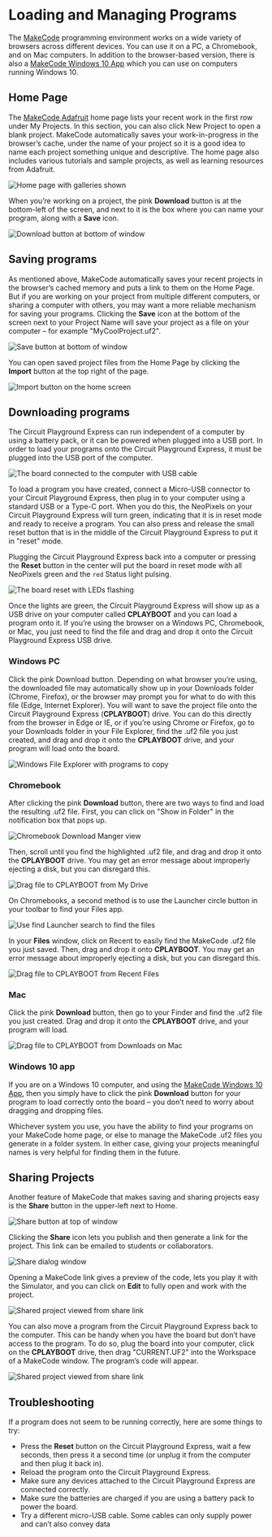 # Loading and Managing Programs

The [MakeCode](https://makecode.com) programming environment works on a wide variety of browsers across different devices. You can use it on a PC, a Chromebook, and on Mac computers. In addition to the browser-based version, there is also a [MakeCode Windows 10 App](http://aka.ms/adafruitapp) which you can use on computers running Windows 10.

## Home Page

The [MakeCode Adafruit](@homeurl@) home page lists your recent work in the first row under My Projects. In this section, you can also click New Project to open a blank project. MakeCode automatically saves your work-in-progress in the browser’s cache, under the name of your project so it is a good idea to name each project something unique and descriptive. The home page also includes various tutorials and sample projects, as well as learning resources from Adafruit.

![Home page with galleries shown](/static/courses/maker/general/load-manage-programs/home-page.png)

When you’re working on a project, the pink **Download** button is at the bottom-left of the screen, and next to it is the box where you can name your program, along with a **Save** icon.

![Download button at bottom of window](/static/courses/maker/general/load-manage-programs/download-button.png)

## Saving programs

As mentioned above, MakeCode automatically saves your recent projects in the browser’s cached memory and puts a link to them on the Home Page. But if you are working on your project from 
multiple different computers, or sharing a computer with others, you may want a more reliable mechanism for saving your programs. Clicking the **Save** icon at the bottom of the screen next to your Project Name will save your project as a file on your computer – for example "MyCoolProject.uf2".

![Save button at bottom of window](/static/courses/maker/general/load-manage-programs/save-button.png)

You can open saved project files from the Home Page by clicking the **Import** button at the top right of the page.

![Import button on the home screen](/static/courses/maker/general/load-manage-programs/import-files.png)

## Downloading programs

The Circuit Playground Express can run independent of a computer by using a battery pack, or it can be powered when plugged into a USB port. In order to load your programs onto the Circuit Playground Express, it must be plugged into the USB port of the computer.

![The board connected to the computer with USB cable](/static/courses/maker/general/load-manage-programs/usb-cable.jpg)

To load a program you have created, connect a Micro-USB connector to your Circuit Playground Express, then plug in to your computer using a standard USB or a Type-C port. When you do this, the NeoPixels on your Circuit Playground Express will turn green, indicating that it is in reset mode and ready to receive a program. You can also press and release the small reset button that is in the middle of the Circuit Playground Express to put it in "reset" mode. 

Plugging the Circuit Playground Express back into a computer or pressing the **Reset** button in the center will put the board in reset mode with all NeoPixels green and the ``red`` Status light pulsing.

![The board reset with LEDs flashing](/static/courses/maker/general/load-manage-programs/cpx.jpg)

Once the lights are green, the Circuit Playground Express will show up as a USB drive on your computer called **CPLAYBOOT** and you can load a program onto it. If you’re using the browser on a Windows PC, Chromebook, or Mac, you just need to find the file and drag and drop it onto the Circuit Playground Express USB drive.

### Windows PC

Click the pink Download button. Depending on what browser you’re using, the downloaded file may automatically show up in your Downloads folder (Chrome, Firefox), or the browser may prompt you for what to do with this file (Edge, Internet Explorer). You will want to save the project file onto the Circuit Playground Express (**CPLAYBOOT**) drive. You can do this directly from the browser in Edge or IE, or if you’re using Chrome or Firefox, go to your Downloads folder in your File Explorer, find the .uf2 file you just created, and drag and drop it onto the **CPLAYBOOT** drive, and your program will load onto the board.

![Windows File Explorer with programs to copy](/static/courses/maker/general/load-manage-programs/windows-file-explorer.png)

### Chromebook

After clicking the pink **Download** button, there are two ways to find and load the resulting .uf2 file. First, you can click on "Show in Folder" in the notification box that pops up.

![Chromebook Download Manger view](/static/courses/maker/general/load-manage-programs/chromebook1.png)

Then, scroll until you find the highlighted .uf2 file, and drag and drop it onto the **CPLAYBOOT** drive. You may get an error message about improperly ejecting a disk, but you can disregard this.

![Drag file to CPLAYBOOT from My Drive](/static/courses/maker/general/load-manage-programs/chromebook2.png)

On Chromebooks, a second method is to use the Launcher circle button in your toolbar to find your Files app.

![Use find Launcher search to find the files](/static/courses/maker/general/load-manage-programs/chromebook3.png)

In your **Files** window, click on Recent to easily find the MakeCode .uf2 file you just saved. Then, drag and drop it onto **CPLAYBOOT**. You may get an error message about improperly ejecting a disk, but you can disregard this.

![Drag file to CPLAYBOOT from Recent Files](/static/courses/maker/general/load-manage-programs/chromebook4.png)

### Mac

Click the pink **Download** button, then go to your Finder and find the .uf2 file you just created. Drag and drop it onto the **CPLAYBOOT** drive, and your program will load.

![Drag file to CPLAYBOOT from Downloads on Mac](/static/courses/maker/general/load-manage-programs/mac-finder.png)

### Windows 10 app

If you are on a Windows 10 computer, and using the [MakeCode Windows 10 App](http://aka.ms/adafruitapp), then you simply have to click the pink **Download** button for your program to load correctly onto the board – you don’t need to worry about dragging and dropping files. 

Whichever system you use, you have the ability to find your programs on your MakeCode home page, or else to manage the MakeCode .uf2 files you generate in a folder system. In either case, giving your projects meaningful names is very helpful for finding them in the future.

## Sharing Projects

Another feature of MakeCode that makes saving and sharing projects easy is the **Share** button in the upper-left next to Home.

![Share button at top of window](/static/courses/maker/general/load-manage-programs/share-button.png)

Clicking the **Share** icon lets you publish and then generate a link for the project. This link can be emailed to students or collaborators.

![Share dialog window](/static/courses/maker/general/load-manage-programs/share-dialog.jpg)

Opening a MakeCode link gives a preview of the code, lets you play it with the Simulator, and you can click on **Edit** to fully open and work with the project.

![Shared project viewed from share link](/static/courses/maker/general/load-manage-programs/shared-project.jpg)

You can also move a program from the Circuit Playground Express back to the computer. This can be handy when you have the board but don’t have access to the program. To do so, plug the board into your computer, click on the **CPLAYBOOT** drive, then drag "CURRENT.UF2" into the Workspace of a MakeCode window. The program’s code will appear.

![Shared project viewed from share link](/static/courses/maker/general/load-manage-programs/opening-program-from-device.png)

## Troubleshooting

If a program does not seem to be running correctly, here are some things to try:

* Press the **Reset** button on the Circuit Playground Express, wait a few seconds, then press it a second time (or unplug it from the computer and then plug it back in).
* Reload the program onto the Circuit Playground Express.
* Make sure any devices attached to the Circuit Playground Express are connected correctly.
* Make sure the batteries are charged if you are using a battery pack to power the board.
* Try a different micro-USB cable. Some cables can only supply power and can’t also convey data
